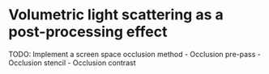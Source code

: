 Volumetric light scattering as a post-processing effect
======================

TODO:
Implement a screen space occlusion method
	- Occlusion pre-pass
	- Occlusion stencil
	- Occlusion contrast